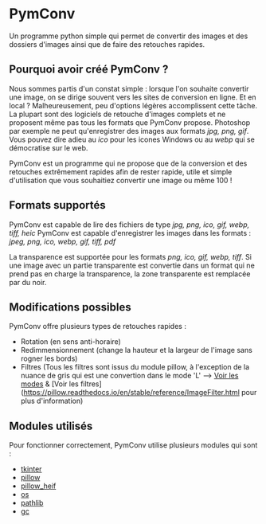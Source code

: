 # PymConv

Un programme python simple qui permet de convertir des images et des dossiers d'images ainsi que de faire des retouches rapides.

## Pourquoi avoir créé PymConv ?

Nous sommes partis d'un constat simple : lorsque l'on souhaite convertir une image, on se dirige souvent vers les sites de conversion en ligne. Et en local ? Malheureusement, peu d'options légères accomplissent cette tâche. La plupart sont des logiciels de retouche d'images complets et ne proposent même pas tous les formats que PymConv propose. 
Photoshop par exemple ne peut qu'enregistrer des images aux formats *jpg, png, gif*. Vous pouvez dire adieu au *ico* pour les icones Windows ou au *webp* qui se démocratise sur le web.

PymConv est un programme qui ne propose que de la conversion et des retouches extrêmement rapides afin de rester rapide, utile et simple d'utilisation que vous souhaitiez convertir une image ou même 100 !


## Formats supportés

PymConv est capable de lire des fichiers de type *jpg, png, ico, gif, webp, tiff, heic*
PymConv est capable d'enregistrer les images dans les formats : *jpeg, png, ico, webp, gif, tiff, pdf*

La transparence est supportée pour les formats *png, ico, gif, webp, tiff*. Si une image avec un partie transparente est convertie dans un format qui ne prend pas en charge la transparence, la zone transparente est remplacée par du noir.

## Modifications possibles

PymConv offre plusieurs types de retouches rapides :
- Rotation (en sens anti-horaire)
- Redimmensionnement (change la hauteur et la largeur de l'image sans rogner les bords)
- Filtres (Tous les filtres sont issus du module pillow, à l'exception de la nuance de gris qui est une convertion dans le mode 'L' --> [Voir les modes](https://pillow.readthedocs.io/en/stable/handbook/concepts.html#concept-modes) & [Voir les filtres](https://pillow.readthedocs.io/en/stable/reference/ImageFilter.html pour plus d'information)

## Modules utilisés

Pour fonctionner correctement, PymConv utilise plusieurs modules qui sont :
- [tkinter](https://docs.python.org/3/library/tkinter.html)
- [pillow](https://pillow.readthedocs.io/en/stable/)
- [pillow_heif](https://github.com/bigcat88/pillow_heif)
- [os](https://docs.python.org/3/library/os.html)
- [pathlib](https://docs.python.org/pl/3.13/library/pathlib.html)
- [gc](https://docs.python.org/3/library/gc.html)
